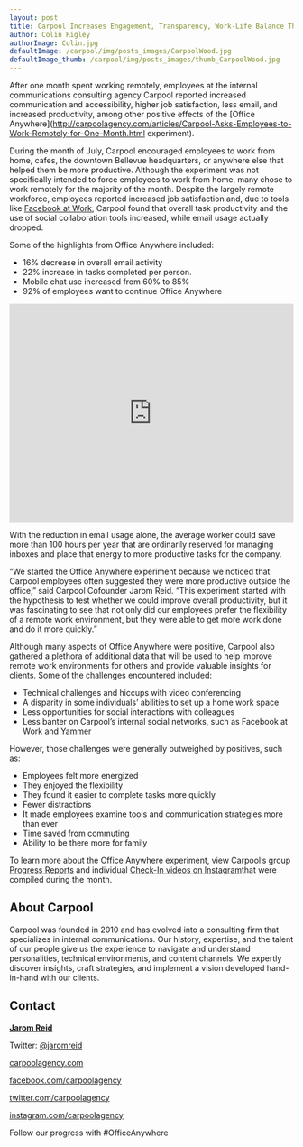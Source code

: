 ```yaml
---
layout: post
title: Carpool Increases Engagement, Transparency, Work-Life Balance Through Office Anywhere
author: Colin Rigley
authorImage: Colin.jpg
defaultImage: /carpool/img/posts_images/CarpoolWood.jpg
defaultImage_thumb: /carpool/img/posts_images/thumb_CarpoolWood.jpg
---
```

After one month spent working remotely, employees at the internal communications consulting agency Carpool reported increased communication and accessibility, higher job satisfaction, less email, and increased productivity, among other positive effects of the [Office Anywhere](http://carpoolagency.com/articles/Carpool-Asks-Employees-to-Work-Remotely-for-One-Month.html experiment).

<!--more-->

During the month of July, Carpool encouraged employees to work from home, cafes, the downtown Bellevue headquarters, or anywhere else that helped them be more productive. Although the experiment was not specifically intended to force employees to work from home, many chose to work remotely for the majority of the month. Despite the largely remote workforce, employees reported increased job satisfaction and, due to tools like [Facebook at Work](http://carpoolagency.com/articles/4-Ways-You-Can-Implement-Facebook-at-Work-to-Enhance-Your-Network-Collaboration.html), Carpool found that overall task productivity and the use of social collaboration tools increased, while email usage actually dropped.

Some of the highlights from Office Anywhere included:

* 16% decrease in overall email activity
* 22% increase in tasks completed per person.
* Mobile chat use increased from 60% to 85%
* 92% of employees want to continue Office Anywhere

<iframe width="100%" height="auto" src="https://www.youtube.com/embed/dD-EfaOuTPw" frameborder="0" allowfullscreen style="min-height: 387px;"></iframe>

With the reduction in email usage alone, the average worker could save more than 100 hours per year that are ordinarily reserved for managing inboxes and place that energy to more productive tasks for the company.

“We started the Office Anywhere experiment because we noticed that Carpool employees often suggested they were more productive outside the office,” said Carpool Cofounder Jarom Reid. “This experiment started with the hypothesis to test whether we could improve overall productivity, but it was fascinating to see that not only did our employees prefer the flexibility of a remote work environment, but they were able to get more work done and do it more quickly.”

Although many aspects of Office Anywhere were positive, Carpool also gathered a plethora of additional data that will be used to help improve remote work environments for others and provide valuable insights for clients. Some of the challenges encountered included:

- Technical challenges and hiccups with video conferencing
- A disparity in some individuals’ abilities to set up a home work space
- Less opportunities for social interactions with colleagues
- Less banter on Carpool’s internal social networks, such as Facebook at Work and [Yammer](http://carpoolagency.com/articles/5-Arguments-Against-Going-Social-and-How-to-Combat-Them.html)

However, those challenges were generally outweighed by positives, such as:

* Employees felt more energized
* They enjoyed the flexibility
* They found it easier to complete tasks more quickly
* Fewer distractions
* It made employees examine tools and communication strategies more than ever
* Time saved from commuting
* Ability to be there more for family

To learn more about the Office Anywhere experiment, view Carpool’s group [Progress Reports](https://www.youtube.com/channel/UCIqWNdAhh81SyBT6righSlg/videos) and individual [Check-In videos on Instagram](https://www.instagram.com/carpoolagency/)that were compiled during the month.

About Carpool
-------------

Carpool was founded in 2010 and has evolved into a consulting firm that specializes in internal communications. Our history, expertise, and the talent of our people give us the experience to navigate and understand personalities, technical environments, and content channels. We expertly discover insights, craft strategies, and implement a vision developed hand-in-hand with our clients. 

Contact
-------

[**Jarom Reid**](mailto:jarom.reid@carpoolagency.com)

Twitter: [@jaromreid](https://twitter.com/jaromreid)


[carpoolagency.com](http://www.carpoolagency.com)

[facebook.com/carpoolagency](http://www.facebook.com/carpoolagency)

[twitter.com/carpoolagency](http://www.twitter.com/carpoolagency)

[instagram.com/carpoolagency](http://www.instagram.com/carpoolagency)

Follow our progress with #OfficeAnywhere

